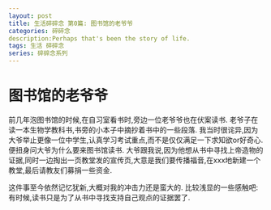 ```yaml
---
layout: post
title: 生活碎碎念 第0篇: 图书馆的老爷爷
categories: 碎碎念
description:Perhaps that's been the story of life.
tags: 生活 碎碎念
series: 碎碎念系列
---
```


# 图书馆的老爷爷

前几年泡图书馆的时候,在自习室看书时,旁边一位老爷爷也在伏案读书. 老爷子在读一本生物学教科书,书旁的小本子中摘抄着书中的一些段落. 我当时很诧异,因为大爷举止更像一位中学生,认真学习考试重点,而不是仅仅满足一下求知欲or好奇心. 便扭身问大爷为什么要来图书馆读书. 大爷跟我说,因为他想从书中寻找上帝造物的证据,同时一边掏出一页教堂发的宣传页,大意是我们要传播福音,在xxx地新建一个教堂,最后请教友们募捐一些资金.

这件事至今依然记忆犹新,大概对我的冲击力还是蛮大的. 比较浅显的一些感触吧: 有时候,读书只是为了从书中寻找支持自己观点的证据罢了.
